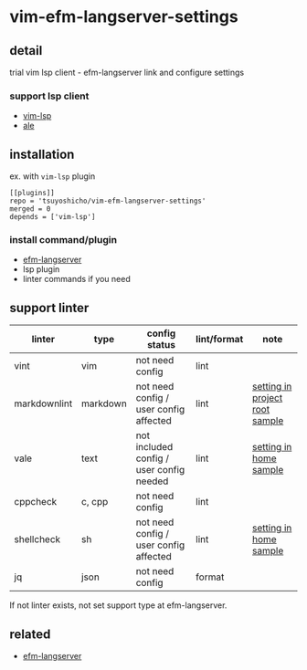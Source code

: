 # vim-efm-langserver-settings

## detail

trial vim lsp client - efm-langserver link and configure settings

### support lsp client

- [vim-lsp](https://github.com/prabirshrestha/vim-lsp)
- [ale](https://github.com/dense-analysis/ale)

## installation

ex. with `vim-lsp` plugin

```vim
[[plugins]]
repo = 'tsuyoshicho/vim-efm-langserver-settings'
merged = 0
depends = ['vim-lsp']
```

### install command/plugin

- [efm-langserver](https://github.com/mattn/efm-langserver)
- lsp plugin
- linter commands if you need

## support linter

| linter       | type     | config status                            | lint/format | note                                                                             |
|--------------|----------|------------------------------------------|-------------|----------------------------------------------------------------------------------|
| vint         | vim      | not need config                          | lint        |                                                                                  |
| markdownlint | markdown | not need config / user config affected   | lint        | [setting in project root sample](example/efm-langserver/root/.markdownlint.json) |
| vale         | text     | not included config / user config needed | lint        | [setting in home sample](example/efm-langserver/home/.vale.ini)                  |
| cppcheck     | c, cpp   | not need config                          | lint        |                                                                                  |
| shellcheck   | sh       | not need config / user config affected   | lint        | [setting in home sample](example/efm-langserver/home/.shellcheckrc)              |
| jq           | json     | not need config                          | format      |                                                                                  |

If not linter exists, not set support type at efm-langserver.

## related

- [efm-langserver](https://github.com/mattn/efm-langserver)
